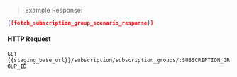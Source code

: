 > Example Response:

```json
{{fetch_subscription_group_scenario_response}}
```

#### HTTP Request

`GET {{staging_base_url}}/subscription/subscription_groups/:SUBSCRIPTION_GROUP_ID`

